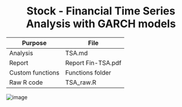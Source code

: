 <div align="center">
  
# Stock - Financial Time Series Analysis with GARCH models
 
| Purpose | File |
| --------------- | --------------- |
| Analysis | TSA.md |
| Report | Report Fin-TSA.pdf |
| Custom functions | Functions folder |
| Raw R code | TSA_raw.R |

</div>

![image](https://github.com/DavidAlexanderMoe/Financial-TSA-GARCH-models/assets/122370567/785f7a46-ae36-476d-ad0c-8838877d671d)
